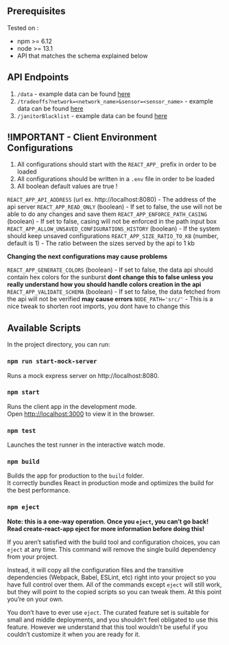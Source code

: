 ## Prerequisites
Tested on :
* npm >= 6.12
* node >= 13.1
* API that matches the schema explained below

## API Endpoints
1. `/data` - example data can be found [here](https://github.com/roeezolantz/MaaGruee/blob/master/mock-server/data/charts.json) <br/>
2. `/tradeoffs?network=<network_name>&sensor=<sensor_name>` - example data can be found [here](https://github.com/roeezolantz/MaaGruee/blob/master/mock-server/data/tradeoffs.json)<br/>
3. `/janitorBlacklist` - example data can be found [here](https://github.com/roeezolantz/MaaGruee/blob/master/mock-server/data/blacklists.json) <br/>

## !IMPORTANT - Client Environment Configurations
1. All configurations should start with the `REACT_APP_` prefix in order to be loaded
2. All configurations should be written in a `.env` file in order to be loaded
3. All boolean default values are true !

`REACT_APP_API_ADDRESS` (url ex. http://localhost:8080) - The address of the api server
`REACT_APP_READ_ONLY` (boolean) - If set to false, the use will not be able to do any changes and save them
`REACT_APP_ENFORCE_PATH_CASING` (boolean) - If set to false, casing will not be enforced in the path input box
`REACT_APP_ALLOW_UNSAVED_CONFIGURATIONS_HISTORY` (boolean) - If the system should keep unsaved configurations
`REACT_APP_SIZE_RATIO_TO_KB` (number, default is 1) - The ratio between the sizes served by the api to 1 kb

**Changing the next configurations may cause problems**

`REACT_APP_GENERATE_COLORS` (boolean) - If set to false, the data api should contain hex colors for the sunburst **dont change this to false unless you really understand how you should handle colors creation in the api**
`REACT_APP_VALIDATE_SCHEMA` (boolean) - If set to false, the data fetched from the api will not be verified **may cause errors**
`NODE_PATH='src/'` - This is a nice tweak to shorten root imports, you dont have to change this

## Available Scripts

In the project directory, you can run:

### `npm run start-mock-server`

Runs a mock express server on http://localhost:8080.

### `npm start`

Runs the client app in the development mode.<br />
Open [http://localhost:3000](http://localhost:3000) to view it in the browser.

### `npm test`

Launches the test runner in the interactive watch mode.

### `npm build`

Builds the app for production to the `build` folder.<br />
It correctly bundles React in production mode and optimizes the build for the best performance.

### `npm eject`

**Note: this is a one-way operation. Once you `eject`, you can’t go back!**
**Read create-react-app eject for more information before doing this!** 

If you aren’t satisfied with the build tool and configuration choices, you can `eject` at any time. This command will remove the single build dependency from your project.

Instead, it will copy all the configuration files and the transitive dependencies (Webpack, Babel, ESLint, etc) right into your project so you have full control over them. All of the commands except `eject` will still work, but they will point to the copied scripts so you can tweak them. At this point you’re on your own.

You don’t have to ever use `eject`. The curated feature set is suitable for small and middle deployments, and you shouldn’t feel obligated to use this feature. However we understand that this tool wouldn’t be useful if you couldn’t customize it when you are ready for it.
